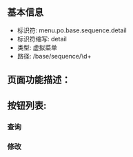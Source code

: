 
## 基本信息

- 标识符: menu.po.base.sequence.detail
- 标识符缩写: detail
- 类型: 虚拟菜单
- 路径: /base/sequence/\d+

## 页面功能描述：





## 按钮列表:


### 查询



### 修改


